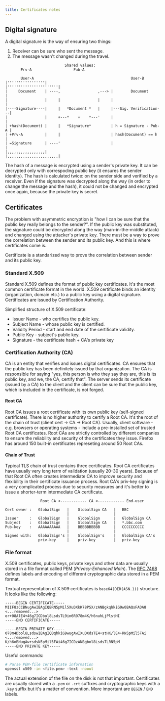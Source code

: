 ```yaml
---
title: Certificates notes
---
```


## Digital signature

A digital signature is the way of ensuring two things:

1. Receiver can be sure who sent the message.
2. The message wasn't changed during the travel.

```text
                           Shared values:
       Prv-A                   Pub-A              
                            
       User-A                                            User-B     
|'''''''''''''''''|                             |'''''''''''''''''''''''|
|     Document    | ----,                 ,---> |        Document       |
|                 |     |                 |     |                       |
|----Signature----|     |   *Document *   |     |---Sig. Verification---|
|                 |     +---*    +    *---'     |                       |
| +hash(Document) |     |   *Signature*         | h = Signature - Pub-A |
| +Prv-A          |     |                       | hash(Document) == h   |
| =Signature      | ----'                       |                       |
|,,,,,,,,,,,,,,,,,|                             |,,,,,,,,,,,,,,,,,,,,,,,|
```

The hash of a message is encrypted using a sender's private key. It can be decrypted only with correspoding public key (it ensures the sender identity). The hash is calculated twice: on the sender side and verified by a receiver. Even if the signature was decrypted along the way (in order to change the message and the hash), it could not be changed and encrypted once again, because the private key is secret.

## Certificates

The problem with asymmetric encryption is "how I can be sure that the public key really belongs to the sender?". If the public key was substituted, the signature could be decrypted along the way (man-in-the-middle attack) and changed using the attacker's private key. There must be a way to prove the correlation between the sender and its public key. And this is where certificates come is.

Certificate is a standarized way to prove the correlation between sender and its public key.

### Standard X.509
Standard X.509 defines the format of public key certificates. It's the most common certificate format in the world. X.509 certificate binds an identity (organization, domain etc.) to a public key using a digital signature. Certificates are issued by Certification Authority.

Simplified structure of X.509 certificate:

* Issuer Name - who certifies the public key.
* Subject Name - whose public key is certified.
* Validity Period - start and end date of the certificate validity.
* Public Key - subject's public key.
* Signature - the certificate hash + CA's private key

### Certification Authority (CA)
CA is an entity that verifies and issues digital certificates. CA ensures that the public key has been definitely issued by that organization. The CA is responsible for saying "yes, this person is who they say they are, this is its public key, and we, the CA, certify that". The server sends its certificate (issued by a CA) to the client and the client can be sure that the public key, which is included in the certificate, is not forged.

#### Root CA
Root CA issues a root certificate with its own public key (self-signed certificate). There is no higher authority to certify a Root CA. It's the root of the chain of trust (client cert -> CA -> Root CA). Usually, client software - e.g. browsers or operating systems - include a pre-installed set of trusted Root CA certificates. Root CAs are strictly controlled by different companies to ensure the reliability and security of the certificates they issue. Firefox has around 150 built-in certificates represeting around 50 Root CAs.

#### Chain of Trust

Typical TLS chain of trust contains three certificates. Root CA certificates have usually very long term of validation (usually 20-30 years). Because of that Root CA often creates intermediate CA to improve security and flexibility in their certificate issuance process. Root CA's priv-key signing is a very complicated process due to security measures and it's better to issue a shorter-term intermediate CA certificate.

```text
                Root CA <------------ CA <------------ End-user
           
Cert owner :   GlobalSign   |    GlobalSign CA   |   BBC
                            |                    |         
Issuer     :   GlobalSign   |    GlobalSign      |   GlobalSign CA
Subject    :   GlobalSign   |    GlobalSign CA   |   *.bbc.com
Pub-key    :   AAAAAAAAAA   |    BBBBBBBBBB      |   CCCCCCCCCC
                            |                    |
Signed with:   GlobalSign's |    GlobalSign's    |   GlobalSign CA's 
               priv-key     |    priv-key        |   priv-key
```

### File format
X.509 certificates, public keys, private keys and other data are usually stored in a file format called PEM (_Privacy-Enhanced Main_). The [RFC 7468](https://datatracker.ietf.org/doc/html/rfc7468) defines labels and encoding of different cryptographic data stored in a PEM format.

Textual representation of X.509 certificates is `base64(DER(ASN.1))` structure. It looks like the following:

```text
-----BEGIN CERTIFICATE-----
MIIF8zCCBNugAwIBAgIQBRN5pMil5XuDXkK78PSX/zANBgkqhkiG9w0BAQsFADA8
<...removed...>
or+08AlE4+46g7ICDbol8LsdsTL9in6R078m4K/h6nuhLjPlstHI
-----END CERTIFICATE-----

-----BEGIN PRIVATE KEY-----
078m4Dbol8LsdswIBAgIQBqhkiG9wugAwIXuDXdsTE4+stHK/lE4+RN5pMil5FAi
<...removed...>
K/h6oBNugAwrsdsN5pMil5FAi46g7ICDzANBgbol8LsdsTLRN5pM
-----END PRIVATE KEY-----
```

Useful commands:

```bash
# Parse PEM-file certificate information
openssl x509 -in <file.pem> -text -noout
```

The actual extension of the file on the disk is not that important. Certificates are usually stored with a `.pem` or `.crt` suffixes and cryptographic keys with a `.key` suffix but it's a matter of convention. More important are `BEGIN` / `END` labels.
